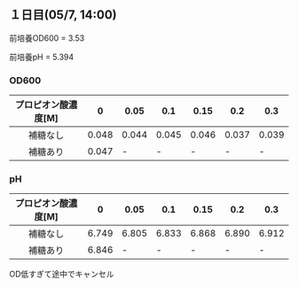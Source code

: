 ## １日目(05/7, 14:00)

前培養OD600 = 3.53

前培養pH = 5.394

### OD600

| プロピオン酸濃度[M] | 0     | 0.05  | 0.1   | 0.15  | 0.2   | 0.3   |
|:---------------:|-------|-------|-------|-------|-------|-------|
| 補糖なし           | 0.048 | 0.044 | 0.045 | 0.046 | 0.037  | 0.039 |
| 補糖あり           | 0.047 | - | - | -|-  | - |


### pH

| プロピオン酸濃度[M] | 0     | 0.05  | 0.1   | 0.15  | 0.2   | 0.3   |
|:---------------:|-------|-------|-------|-------|-------|-------|
| 補糖なし           | 6.749 | 6.805 | 6.833 | 6.868 | 6.890 | 6.912 |
| 補糖あり           | 6.846 | - | - | -|-  | - |


OD低すぎて途中でキャンセル